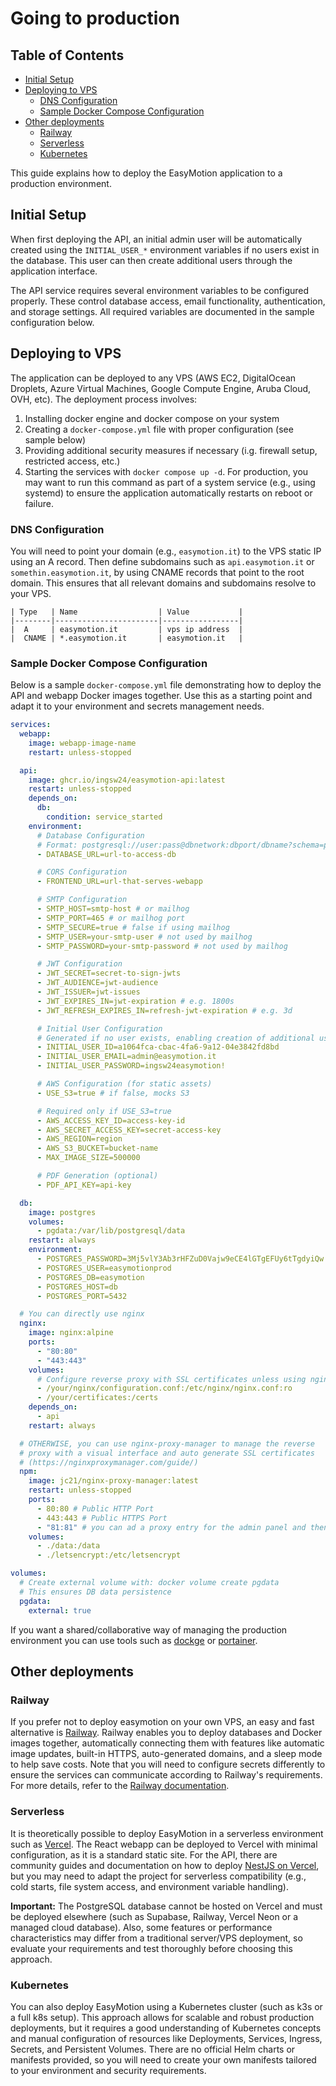 # Going to production

## Table of Contents

- [Initial Setup](#initial-setup)
- [Deploying to VPS](#deploying-to-vps)
  - [DNS Configuration](#dns-configuration)
  - [Sample Docker Compose Configuration](#sample-docker-compose-configuration)
- [Other deployments](#other-deployments)
  - [Railway](#railway)
  - [Serverless](#serverless)
  - [Kubernetes](#kubernetes)

This guide explains how to deploy the EasyMotion application to a production environment.

## Initial Setup

When first deploying the API, an initial admin user will be automatically created using the `INITIAL_USER_*` environment variables if no users exist in the database. This user can then create additional users through the application interface.

The API service requires several environment variables to be configured properly. These control database access, email functionality, authentication, and storage settings. All required variables are documented in the sample configuration below.

## Deploying to VPS

The application can be deployed to any VPS (AWS EC2, DigitalOcean Droplets, Azure Virtual Machines, Google Compute Engine, Aruba Cloud, OVH, etc). The deployment process involves:

1. Installing docker engine and docker compose on your system
2. Creating a `docker-compose.yml` file with proper configuration (see sample below)
3. Providing additional security measures if necessary (i.g. firewall setup, restricted access, etc.)
4. Starting the services with `docker compose up -d`. For production, you may want to run this command as part of a system service (e.g., using systemd) to ensure the application automatically restarts on reboot or failure.

### DNS Configuration

You will need to point your domain (e.g., `easymotion.it`) to the VPS static IP using an A record. Then define subdomains such as `api.easymotion.it` or `somethin.easymotion.it`, by using CNAME records that point to the root domain. This ensures that all relevant domains and subdomains resolve to your VPS.

```
| Type   | Name                  | Value           |
|--------|-----------------------|-----------------|
|  A     | easymotion.it         | vps ip address  |
|  CNAME | *.easymotion.it       | easymotion.it   |

```

### Sample Docker Compose Configuration

Below is a sample `docker-compose.yml` file demonstrating how to deploy the API and webapp Docker images together. Use this as a starting point and adapt it to your environment and secrets management needs.

```yaml
services:
  webapp:
    image: webapp-image-name
    restart: unless-stopped

  api:
    image: ghcr.io/ingsw24/easymotion-api:latest
    restart: unless-stopped
    depends_on:
      db:
        condition: service_started
    environment:
      # Database Configuration
      # Format: postgresql://user:pass@dbnetwork:dbport/dbname?schema=public
      - DATABASE_URL=url-to-access-db

      # CORS Configuration
      - FRONTEND_URL=url-that-serves-webapp

      # SMTP Configuration
      - SMTP_HOST=smtp-host # or mailhog
      - SMTP_PORT=465 # or mailhog port
      - SMTP_SECURE=true # false if using mailhog
      - SMTP_USER=your-smtp-user # not used by mailhog
      - SMTP_PASSWORD=your-smtp-password # not used by mailhog

      # JWT Configuration
      - JWT_SECRET=secret-to-sign-jwts
      - JWT_AUDIENCE=jwt-audience
      - JWT_ISSUER=jwt-issues
      - JWT_EXPIRES_IN=jwt-expiration # e.g. 1800s
      - JWT_REFRESH_EXPIRES_IN=refresh-jwt-expiration # e.g. 3d

      # Initial User Configuration
      # Generated if no user exists, enabling creation of additional users via API
      - INITIAL_USER_ID=a1064fca-cbac-4fa6-9a12-04e3842fd8bd
      - INITIAL_USER_EMAIL=admin@easymotion.it
      - INITIAL_USER_PASSWORD=ingsw24easymotion!

      # AWS Configuration (for static assets)
      - USE_S3=true # if false, mocks S3

      # Required only if USE_S3=true
      - AWS_ACCESS_KEY_ID=access-key-id
      - AWS_SECRET_ACCESS_KEY=secret-access-key
      - AWS_REGION=region
      - AWS_S3_BUCKET=bucket-name
      - MAX_IMAGE_SIZE=500000

      # PDF Generation (optional)
      - PDF_API_KEY=api-key

  db:
    image: postgres
    volumes:
      - pgdata:/var/lib/postgresql/data
    restart: always
    environment:
      - POSTGRES_PASSWORD=3Mj5vlY3Ab3rHFZuD0Vajw9eCE4lGTgEFUy6tTgdyiQw
      - POSTGRES_USER=easymotionprod
      - POSTGRES_DB=easymotion
      - POSTGRES_HOST=db
      - POSTGRES_PORT=5432

  # You can directly use nginx
  nginx:
    image: nginx:alpine
    ports:
      - "80:80"
      - "443:443"
    volumes:
      # Configure reverse proxy with SSL certificates unless using nginx-proxy-manager
      - /your/nginx/configuration.conf:/etc/nginx/nginx.conf:ro
      - /your/certificates:/certs
    depends_on:
      - api
    restart: always

  # OTHERWISE, you can use nginx-proxy-manager to manage the reverse
  # proxy with a visual interface and auto generate SSL certificates
  # (https://nginxproxymanager.com/guide/)
  npm:
    image: jc21/nginx-proxy-manager:latest
    restart: unless-stopped
    ports:
      - 80:80 # Public HTTP Port
      - 443:443 # Public HTTPS Port
      - "81:81" # you can ad a proxy entry for the admin panel and then disable 81 port
    volumes:
      - ./data:/data
      - ./letsencrypt:/etc/letsencrypt

volumes:
  # Create external volume with: docker volume create pgdata
  # This ensures DB data persistence
  pgdata:
    external: true
```

If you want a shared/collaborative way of managing the production environment you can use tools such as [dockge](https://github.com/louislam/dockge) or [portainer](https://www.portainer.io/).

## Other deployments

### Railway

If you prefer not to deploy easymotion on your own VPS, an easy and fast alternative is [Railway](https://railway.com). Railway enables you to deploy databases and Docker images together, automatically connecting them with features like automatic image updates, built-in HTTPS, auto-generated domains, and a sleep mode to help save costs. Note that you will need to configure secrets differently to ensure the services can communicate according to Railway's requirements. For more details, refer to the [Railway documentation](https://docs.railway.com/).

### Serverless

It is theoretically possible to deploy EasyMotion in a serverless environment such as [Vercel](https://vercel.com/). The React webapp can be deployed to Vercel with minimal configuration, as it is a standard static site. For the API, there are community guides and documentation on how to deploy [NestJS on Vercel](https://dev.to/abayomijohn273/deploying-nestjs-application-using-vercel-and-supabase-3n7m), but you may need to adapt the project for serverless compatibility (e.g., cold starts, file system access, and environment variable handling).

**Important:** The PostgreSQL database cannot be hosted on Vercel and must be deployed elsewhere (such as Supabase, Railway, Vercel Neon or a managed cloud database). Also, some features or performance characteristics may differ from a traditional server/VPS deployment, so evaluate your requirements and test thoroughly before choosing this approach.

### Kubernetes

You can also deploy EasyMotion using a Kubernetes cluster (such as k3s or a full k8s setup). This approach allows for scalable and robust production deployments, but it requires a good understanding of Kubernetes concepts and manual configuration of resources like Deployments, Services, Ingress, Secrets, and Persistent Volumes. There are no official Helm charts or manifests provided, so you will need to create your own manifests tailored to your environment and security requirements.
